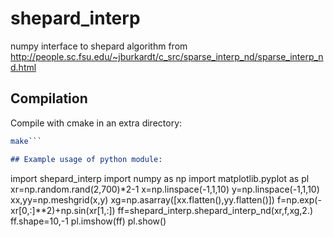shepard_interp
==============

numpy interface to shepard algorithm from http://people.sc.fsu.edu/~jburkardt/c_src/sparse_interp_nd/sparse_interp_nd.html

## Compilation
Compile with cmake in an extra directory:
```cmake /path/to/shepard_interp/src
make```

## Example usage of python module:
```
import shepard_interp
import numpy as np
import matplotlib.pyplot as pl
xr=np.random.rand(2,700)*2-1
x=np.linspace(-1,1,10)
y=np.linspace(-1,1,10)
xx,yy=np.meshgrid(x,y)
xg=np.asarray([xx.flatten(),yy.flatten()])
f=np.exp(-xr[0,:]**2)+np.sin(xr[1,:])
ff=shepard_interp.shepard_interp_nd(xr,f,xg,2.)
ff.shape=10,-1
pl.imshow(ff)
pl.show()
```
